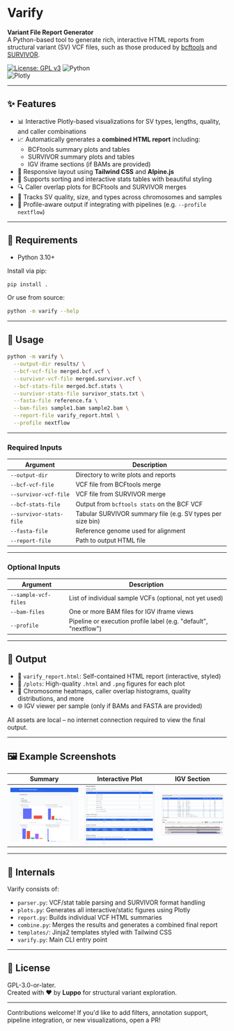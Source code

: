 # Varify

**Variant File Report Generator**  
A Python-based tool to generate rich, interactive HTML reports from structural variant (SV) VCF files, such as those produced by [bcftools](http://samtools.github.io/bcftools/) and [SURVIVOR](https://github.com/fritzsedlazeck/SURVIVOR).

[![License: GPL v3](https://img.shields.io/badge/License-GPLv3-blue.svg)](https://www.gnu.org/licenses/gpl-3.0)
![Python](https://img.shields.io/badge/python-3.10%2B-blue)  
![Plotly](https://img.shields.io/badge/plotly-interactive-lightgrey)

---

## ✨ Features

- 📊 Interactive Plotly-based visualizations for SV types, lengths, quality, and caller combinations
- 📈 Automatically generates a **combined HTML report** including:
  - BCFtools summary plots and tables
  - SURVIVOR summary plots and tables
  - IGV iframe sections (if BAMs are provided)
- 🎨 Responsive layout using **Tailwind CSS** and **Alpine.js**
- 📁 Supports sorting and interactive stats tables with beautiful styling
- 🔍 Caller overlap plots for BCFtools and SURVIVOR merges
- 🧬 Tracks SV quality, size, and types across chromosomes and samples
- 🧪 Profile-aware output if integrating with pipelines (e.g. `--profile nextflow`)

---

## 🧰 Requirements

- Python 3.10+

Install via pip:

```bash
pip install .
```

Or use from source:

```bash
python -m varify --help
```

---

## 🚀 Usage

```bash
python -m varify \
  --output-dir results/ \
  --bcf-vcf-file merged.bcf.vcf \
  --survivor-vcf-file merged.survivor.vcf \
  --bcf-stats-file merged.bcf.stats \
  --survivor-stats-file survivor_stats.txt \
  --fasta-file reference.fa \
  --bam-files sample1.bam sample2.bam \
  --report-file varify_report.html \
  --profile nextflow
```

---

### Required Inputs

| Argument | Description |
|----------|-------------|
| `--output-dir` | Directory to write plots and reports |
| `--bcf-vcf-file` | VCF file from BCFtools merge |
| `--survivor-vcf-file` | VCF file from SURVIVOR merge |
| `--bcf-stats-file` | Output from `bcftools stats` on the BCF VCF |
| `--survivor-stats-file` | Tabular SURVIVOR summary file (e.g. SV types per size bin) |
| `--fasta-file` | Reference genome used for alignment |
| `--report-file` | Path to output HTML file |

---

### Optional Inputs

| Argument | Description |
|----------|-------------|
| `--sample-vcf-files` | List of individual sample VCFs (optional, not yet used) |
| `--bam-files` | One or more BAM files for IGV iframe views |
| `--profile` | Pipeline or execution profile label (e.g. "default", "nextflow") |

---

## 📂 Output

- 📄 `varify_report.html`: Self-contained HTML report (interactive, styled)
- 📁 `/plots`: High-quality `.html` and `.png` figures for each plot
- 🧬 Chromosome heatmaps, caller overlap histograms, quality distributions, and more
- 🌐 IGV viewer per sample (only if BAMs and FASTA are provided)

All assets are local – no internet connection required to view the final output.

---

## 🖼️ Example Screenshots

| Summary | Interactive Plot | IGV Section |
|--------|------------------|-------------|
| ![Plots](docs/index.png) | ![Statistics](docs/statistics.png) | ![IGV](docs/IGV.png) |

---

## 🧪 Internals

Varify consists of:

- `parser.py`: VCF/stat table parsing and SURVIVOR format handling
- `plots.py`: Generates all interactive/static figures using Plotly
- `report.py`: Builds individual VCF HTML summaries
- `combine.py`: Merges the results and generates a combined final report
- `templates/`: Jinja2 templates styled with Tailwind CSS
- `varify.py`: Main CLI entry point

---

## 📜 License

GPL-3.0-or-later.  
Created with ❤️ by **Luppo** for structural variant exploration.

---

Contributions welcome! If you'd like to add filters, annotation support, pipeline integration, or new visualizations, open a PR!

